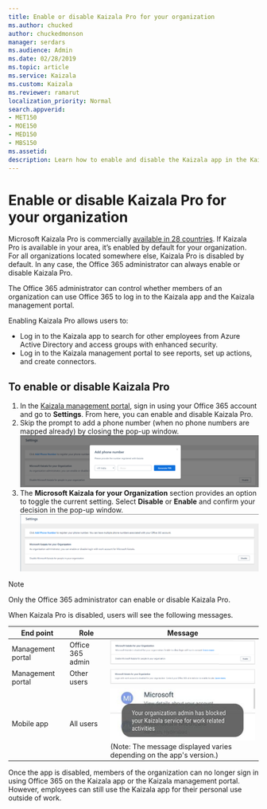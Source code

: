 ```yaml
---
title: Enable or disable Kaizala Pro for your organization
ms.author: chucked
author: chuckedmonson
manager: serdars
ms.audience: Admin
ms.date: 02/28/2019
ms.topic: article
ms.service: Kaizala
ms.custom: Kaizala
ms.reviewer: ramarut
localization_priority: Normal
search.appverid:
- MET150
- MOE150
- MED150
- MBS150
ms.assetid: 
description: Learn how to enable and disable the Kaizala app in the Kaizala management portal.
---
```


# Enable or disable Kaizala Pro for your organization 

Microsoft Kaizala Pro is commercially [available in 28 countries](regional-availability.md). If Kaizala Pro is available in your area, it’s enabled by default for your organization. For all organizations located somewhere else, Kaizala Pro is disabled by default. In any case, the Office 365 administrator can always enable or disable Kaizala Pro. 

The Office 365 administrator can control whether members of an organization can use Office 365 to log in to the Kaizala app and the Kaizala management portal. 

Enabling Kaizala Pro allows users to:
- Log in to the Kaizala app to search for other employees from Azure Active Directory and access groups with enhanced security.
- Log in to the Kaizala management portal to see reports, set up actions, and create connectors.
 
## To enable or disable Kaizala Pro

1. In the [Kaizala management portal](https://manage.kaiza.la/), sign in using your Office 365 account and go to **Settings**. From here, you can enable and disable Kaizala Pro.
2. Skip the prompt to add a phone number (when no phone numbers are mapped already) by closing the pop-up window.
![Prompt to add phone number in Kaizala management portal](media/prompt-to-add-phone-number.png)
3. The **Microsoft Kaizala for your Organization** section provides an option to toggle the current setting. Select **Disable** or **Enable** and confirm your decision in the pop-up window. 
![Enable or disable Kaizala from the Settings page in Kaizala management portal](media/enable-disable-kaizala-from-settings-page.png)
> [!NOTE]
> Only the Office 365 administrator can enable or disable Kaizala Pro.

When Kaizala Pro is disabled, users will see the following messages.

|End point  |Role |Message  |
|---------|---------|---------|
|Management portal  |Office 365 admin    |![Message - Microsoft Kaizala Pro is disabled for your organization. Enable to allow login with work account.](media/disabled-message-tenant-admin-portal.png)   |
|Management portal  |Other users        |![Message - Login with work account is disabled for your organization. Contact your Office 365 administrator to enable Kaizala Pro.](media/disabled-message-other-admins-portal.png)   |
|Mobile app     |All users        |![Message on an app user's device that Kaizala is disabled.](media/disabled-message-users-app.jpg)  <br>(Note: The message displayed varies depending on the app's version.)       |

Once the app is disabled, members of the organization can no longer sign in using Office 365 on the Kaizala app or the Kaizala management portal. However, employees can still use the Kaizala app for their personal use outside of work.


